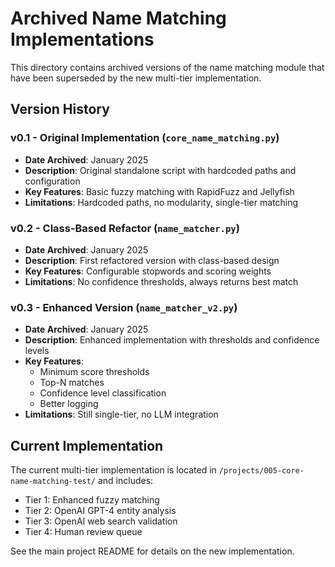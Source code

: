 # Archived Name Matching Implementations

This directory contains archived versions of the name matching module that have been superseded by the new multi-tier implementation.

## Version History

### v0.1 - Original Implementation (`core_name_matching.py`)
- **Date Archived**: January 2025
- **Description**: Original standalone script with hardcoded paths and configuration
- **Key Features**: Basic fuzzy matching with RapidFuzz and Jellyfish
- **Limitations**: Hardcoded paths, no modularity, single-tier matching

### v0.2 - Class-Based Refactor (`name_matcher.py`)
- **Date Archived**: January 2025
- **Description**: First refactored version with class-based design
- **Key Features**: Configurable stopwords and scoring weights
- **Limitations**: No confidence thresholds, always returns best match

### v0.3 - Enhanced Version (`name_matcher_v2.py`)
- **Date Archived**: January 2025
- **Description**: Enhanced implementation with thresholds and confidence levels
- **Key Features**: 
  - Minimum score thresholds
  - Top-N matches
  - Confidence level classification
  - Better logging
- **Limitations**: Still single-tier, no LLM integration

## Current Implementation

The current multi-tier implementation is located in `/projects/005-core-name-matching-test/` and includes:
- Tier 1: Enhanced fuzzy matching
- Tier 2: OpenAI GPT-4 entity analysis
- Tier 3: OpenAI web search validation
- Tier 4: Human review queue

See the main project README for details on the new implementation.